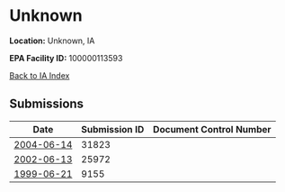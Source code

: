 # Unknown

**Location:** Unknown, IA

**EPA Facility ID:** 100000113593

[Back to IA Index](../../index.md)

## Submissions

| Date | Submission ID | Document Control Number |
|------|--------------|-------------------------|
| [2004-06-14](submissions/31823.md) | 31823 |  |
| [2002-06-13](submissions/25972.md) | 25972 |  |
| [1999-06-21](submissions/9155.md) | 9155 |  |
